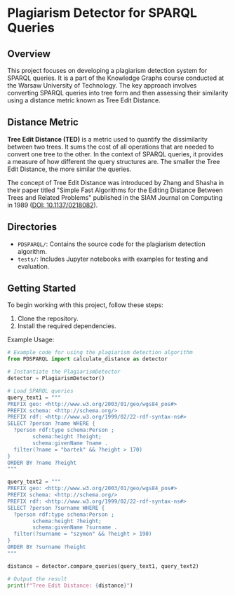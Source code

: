 # Plagiarism Detector for SPARQL Queries

## Overview

This project focuses on developing a plagiarism detection system for SPARQL queries. It is a part of the Knowledge Graphs course conducted at the Warsaw University of Technology. The key approach involves converting SPARQL queries into tree form and then assessing their similarity using a distance metric known as Tree Edit Distance.

## Distance Metric

**Tree Edit Distance (TED)** is a metric used to quantify the dissimilarity between two trees. It sums the cost of all operations that are needed to convert one tree to the other. In the context of SPARQL queries, it provides a measure of how different the query structures are. The smaller the Tree Edit Distance, the more similar the queries.

The concept of Tree Edit Distance was introduced by Zhang and Shasha in their paper titled "Simple Fast Algorithms for the Editing Distance Between Trees and Related Problems" published in the SIAM Journal on Computing in 1989 ([DOI: 10.1137/0218082](https://doi.org/10.1137/0218082)).

## Directories

- `PDSPARQL/`: Contains the source code for the plagiarism detection algorithm.
- `tests/`: Includes Jupyter notebooks with examples for testing and evaluation.

## Getting Started

To begin working with this project, follow these steps:

1. Clone the repository.
2. Install the required dependencies.

Example Usage:

```python
# Example code for using the plagiarism detection algorithm
from PDSPARQL import calculate_distance as detector

# Instantiate the PlagiarismDetector
detector = PlagiarismDetector()

# Load SPARQL queries
query_text1 = """
PREFIX geo: <http://www.w3.org/2003/01/geo/wgs84_pos#>
PREFIX schema: <http://schema.org/>
PREFIX rdf: <http://www.w3.org/1999/02/22-rdf-syntax-ns#>
SELECT ?person ?name WHERE {
  ?person rdf:type schema:Person ;
  		schema:height ?height;
    	schema:givenName ?name .
  filter(?name = "bartek" && ?height > 170)
} 
ORDER BY ?name ?height
"""

query_text2 = """
PREFIX geo: <http://www.w3.org/2003/01/geo/wgs84_pos#>
PREFIX schema: <http://schema.org/>
PREFIX rdf: <http://www.w3.org/1999/02/22-rdf-syntax-ns#>
SELECT ?person ?surname WHERE {
  ?person rdf:type schema:Person ;
  		schema:height ?height;
    	schema:givenName ?surname .
  filter(?surname = "szymon" && ?height > 190)
} 
ORDER BY ?surname ?height
"""

distance = detector.compare_queries(query_text1, query_text2)

# Output the result
print(f"Tree Edit Distance: {distance}")

```

